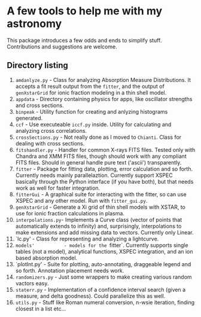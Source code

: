 # A few tools to help me with my astronomy

This package introduces a few odds and ends to simplify stuff. Contributions and suggestions are welcome.

## Directory listing

1. `amdanlyze.py`      - Class for analyzing Absorption Measure Distributions. It accepts a fit result output from the `fitter`, and the output of `genXstarGrid` for ionic fraction modeling in a thin shell model.
2. `appdata`           - Directory containing physics for apps, like oscillator strengths and cross sections.
3. `binpeak`           - Utility function for creating and anlyzing histograms generated.
4. `ccf`               - Use executeable `iccf.py` inside. Utility for calculating and analyzing cross correlations.
5. `crossSections.py`  - Not really done as I moved to `Chianti`. Class for dealing with cross sections.
6. `fitshandler.py`    - Handler for common X-rays FITS files. Tested only with Chandra and XMM FITS files, though should work with any compliant FITS files. Should in general handle pure text ('ascii') transparently.
7. `fitter`            - Package for fitting data, plotting, error calculation and so forth. Currently needs mainly parallelaztion. Currently support XSPEC basically through the Python interface (if you have both), but that needs work as well for faster integration.
8. `fitterGui`         - A graphical suite for interacting with the fitter, so can use XSPEC and any other model. Run with `fitter_gui.py`.
9. `genXstarGrid`      - Generate a Xi grid of thin shell models with XSTAR, to use for ionic fraction calculations in plasma.
10. `interpolations.py`- Implements a Curve class (vector of points that automatically extends to infinity) and, surprisingly, interpolations to make extensions and add missing data to vectors. Currently only Linear.
11. `lc.py'            - Class for representing and analyzing a lightcurve.
12. `models'           - models for the `fitter`. Currently supports single tables (not a model), analytical functions, XSPEC integration, and an ion based absorption model.
13. `plotInt.py'       - Suite for plotting, auto-annotating, draggeable legend and so forth. Annotation placement needs work.
14. `randomizers.py`   - Just some wrappers to make creating various random vactors easy.
15. `staterr.py`       - Implementation of a confidence interval search (given a measure, and delta goodness). Could parallelize this as well.
16. `utils.py`         - Stuff like Roman numeral conversion, n-wsie iteration, finding closest in a list etc...
